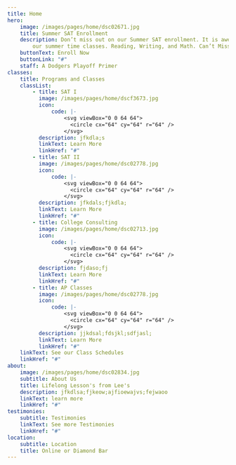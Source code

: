 ```yaml
---
title: Home
hero:
    image: /images/pages/home/dsc02671.jpg
    title: Summer SAT Enrollment
    description: Don’t miss out on our Summer SAT enrollment. It is awesome. we love
        our summer time classes. Reading, Writing, and Math. Can’t Miss!
    buttonText: Enroll Now
    buttonLink: "#"
    staff: A Dodgers Playoff Primer
classes:
    title: Programs and Classes
    classList:
        - title: SAT I
          image: /images/pages/home/dscf3673.jpg
          icon:
              code: |-
                  <svg viewBox="0 0 64 64">
                    <circle cx="64" cy="64" r="64" />
                  </svg>
          description: jfkdla;s
          linkText: Learn More
          linkHref: "#"
        - title: SAT II
          image: /images/pages/home/dsc02778.jpg
          icon:
              code: |-
                  <svg viewBox="0 0 64 64">
                    <circle cx="64" cy="64" r="64" />
                  </svg>
          description: jfkdals;fjkdla;
          linkText: Learn More
          linkHref: "#"
        - title: College Consulting
          image: /images/pages/home/dsc02713.jpg
          icon:
              code: |-
                  <svg viewBox="0 0 64 64">
                    <circle cx="64" cy="64" r="64" />
                  </svg>
          description: fjdaso;fj
          linkText: Learn More
          linkHref: "#"
        - title: AP Classes
          image: /images/pages/home/dsc02778.jpg
          icon:
              code: |-
                  <svg viewBox="0 0 64 64">
                    <circle cx="64" cy="64" r="64" />
                  </svg>
          description: jjkdsal;fdsjkl;sdfjasl;
          linkText: Learn More
          linkHref: "#"
    linkText: See our Class Schedules
    linkHref: "#"
about:
    image: /images/pages/home/dsc02834.jpg
    subtitle: About Us
    title: Lifelong Lesson's from Lee's
    description: jfkdlsa;fjkeow;ajfioewajvs;fejwaoo
    linkText: learn more
    linkHref: "#"
testimonies:
    subtitle: Testimonies
    linkText: See more Testimonies
    linkHref: "#"
location:
    subtitle: Location
    title: Online or Diamond Bar
---
```

